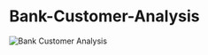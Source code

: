 # Bank-Customer-Analysis
![Bank Customer Analysis]("https://github.com/Ashish-Sinha-programmer-202070/Bank-Customer-Analysis/blob/main/Bank%20Customer%20Analysis%20Img.png")

